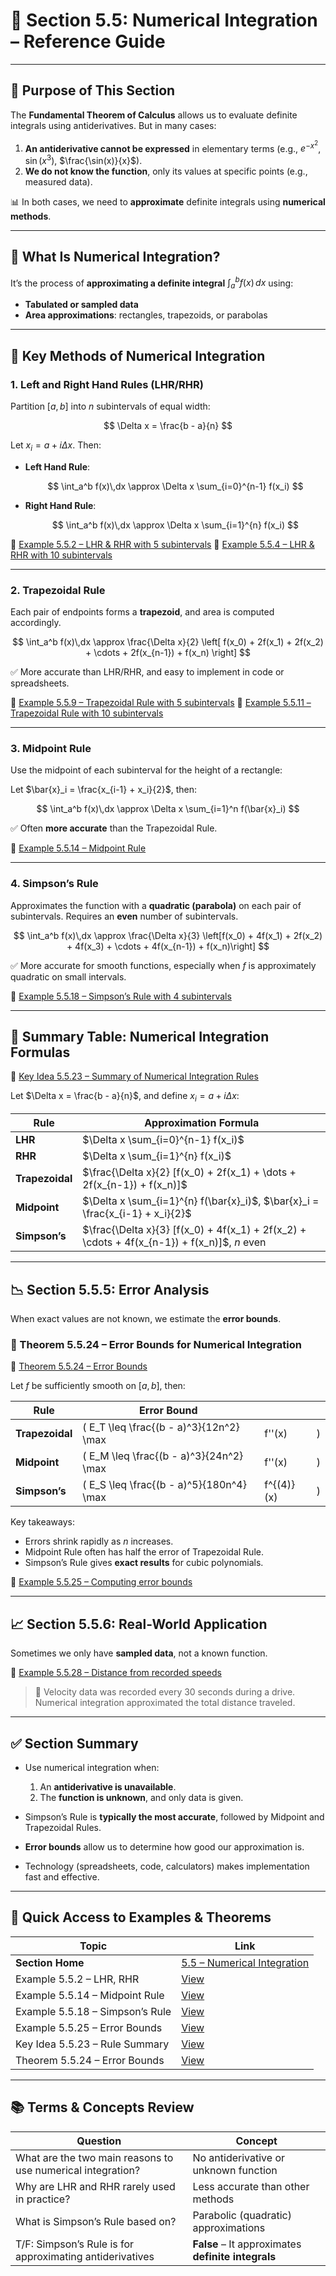 # 📘 Section 5.5: Numerical Integration – Reference Guide

---

## 🧭 Purpose of This Section

The **Fundamental Theorem of Calculus** allows us to evaluate definite integrals using antiderivatives. But in many cases:

1. **An antiderivative cannot be expressed** in elementary terms (e.g., $e^{-x^2}$, $\sin(x^3)$, $\frac{\sin(x)}{x}$).
2. **We do not know the function**, only its values at specific points (e.g., measured data).

📊 In both cases, we need to **approximate** definite integrals using **numerical methods**.

---

## 🎯 What Is Numerical Integration?

It’s the process of **approximating a definite integral** $\int_a^b f(x)\,dx$ using:

* **Tabulated or sampled data**
* **Area approximations**: rectangles, trapezoids, or parabolas

---

## 🔢 Key Methods of Numerical Integration

### 1. **Left and Right Hand Rules (LHR/RHR)**

Partition $[a, b]$ into $n$ subintervals of equal width:

$$
\Delta x = \frac{b - a}{n}
$$

Let $x_i = a + i\Delta x$. Then:

* **Left Hand Rule**:

  $$
  \int_a^b f(x)\,dx \approx \Delta x \sum_{i=0}^{n-1} f(x_i)
  $$
* **Right Hand Rule**:

  $$
  \int_a^b f(x)\,dx \approx \Delta x \sum_{i=1}^{n} f(x_i)
  $$

🔗 [Example 5.5.2 – LHR & RHR with 5 subintervals](https://opentext.uleth.ca/apex-calculus/sec_numerical_integration.html#ex_num1)
🔗 [Example 5.5.4 – LHR & RHR with 10 subintervals](https://opentext.uleth.ca/apex-calculus/sec_numerical_integration.html#ex_num2)

---

### 2. **Trapezoidal Rule**

Each pair of endpoints forms a **trapezoid**, and area is computed accordingly.

$$
\int_a^b f(x)\,dx \approx \frac{\Delta x}{2} \left[ f(x_0) + 2f(x_1) + 2f(x_2) + \cdots + 2f(x_{n-1}) + f(x_n) \right]
$$

✅ More accurate than LHR/RHR, and easy to implement in code or spreadsheets.

🔗 [Example 5.5.9 – Trapezoidal Rule with 5 subintervals](https://opentext.uleth.ca/apex-calculus/sec_numerical_integration.html#ex_num3)
🔗 [Example 5.5.11 – Trapezoidal Rule with 10 subintervals](https://opentext.uleth.ca/apex-calculus/sec_numerical_integration.html#ex_num4)

---

### 3. **Midpoint Rule**

Use the midpoint of each subinterval for the height of a rectangle:

Let $\bar{x}_i = \frac{x_{i-1} + x_i}{2}$, then:

$$
\int_a^b f(x)\,dx \approx \Delta x \sum_{i=1}^n f(\bar{x}_i)
$$

✅ Often **more accurate** than the Trapezoidal Rule.

🔗 [Example 5.5.14 – Midpoint Rule](https://opentext.uleth.ca/apex-calculus/sec_numerical_integration.html#ex_num4_2)

---

### 4. **Simpson’s Rule**

Approximates the function with a **quadratic (parabola)** on each pair of subintervals. Requires an **even** number of subintervals.

$$
\int_a^b f(x)\,dx \approx \frac{\Delta x}{3} \left[f(x_0) + 4f(x_1) + 2f(x_2) + 4f(x_3) + \cdots + 4f(x_{n-1}) + f(x_n)\right]
$$

✅ More accurate for smooth functions, especially when $f$ is approximately quadratic on small intervals.

🔗 [Example 5.5.18 – Simpson’s Rule with 4 subintervals](https://opentext.uleth.ca/apex-calculus/sec_numerical_integration.html#ex_num5)

---

## 📌 Summary Table: Numerical Integration Formulas

🔗 [Key Idea 5.5.23 – Summary of Numerical Integration Rules](https://opentext.uleth.ca/apex-calculus/sec_numerical_integration.html#idea_numerical)

Let $\Delta x = \frac{b - a}{n}$, and define $x_i = a + i\Delta x$:

| Rule            | Approximation Formula                                                                       |
| --------------- | ------------------------------------------------------------------------------------------- |
| **LHR**         | $\Delta x \sum_{i=0}^{n-1} f(x_i)$                                                          |
| **RHR**         | $\Delta x \sum_{i=1}^{n} f(x_i)$                                                            |
| **Trapezoidal** | $\frac{\Delta x}{2} [f(x_0) + 2f(x_1) + \dots + 2f(x_{n-1}) + f(x_n)]$                      |
| **Midpoint**    | $\Delta x \sum_{i=1}^{n} f(\bar{x}_i)$, $\bar{x}_i = \frac{x_{i-1} + x_i}{2}$               |
| **Simpson’s**   | $\frac{\Delta x}{3} [f(x_0) + 4f(x_1) + 2f(x_2) + \cdots + 4f(x_{n-1}) + f(x_n)]$, $n$ even |

---

## 📉 Section 5.5.5: Error Analysis

When exact values are not known, we estimate the **error bounds**.

### 📘 Theorem 5.5.24 – Error Bounds for Numerical Integration

🔗 [Theorem 5.5.24 – Error Bounds](https://opentext.uleth.ca/apex-calculus/sec_numerical_integration.html#thm_numerical_error)

Let $f$ be sufficiently smooth on $[a, b]$, then:

| Rule            | Error Bound                               |            |   |
| --------------- | ----------------------------------------- | ---------- | - |
| **Trapezoidal** | ( E\_T \leq \frac{(b - a)^3}{12n^2} \max  | f''(x)     | ) |
| **Midpoint**    | ( E\_M \leq \frac{(b - a)^3}{24n^2} \max  | f''(x)     | ) |
| **Simpson’s**   | ( E\_S \leq \frac{(b - a)^5}{180n^4} \max | f^{(4)}(x) | ) |

Key takeaways:

* Errors shrink rapidly as $n$ increases.
* Midpoint Rule often has half the error of Trapezoidal Rule.
* Simpson’s Rule gives **exact results** for cubic polynomials.

🔗 [Example 5.5.25 – Computing error bounds](https://opentext.uleth.ca/apex-calculus/sec_numerical_integration.html#ex_num7)

---

## 📈 Section 5.5.6: Real-World Application

Sometimes we only have **sampled data**, not a known function.

🧪 [Example 5.5.28 – Distance from recorded speeds](https://opentext.uleth.ca/apex-calculus/sec_numerical_integration.html#ex_num8)

> 🚗 Velocity data was recorded every 30 seconds during a drive. Numerical integration approximated the total distance traveled.

---

## ✅ Section Summary

* Use numerical integration when:

  1. An **antiderivative is unavailable**.
  2. The **function is unknown**, and only data is given.
* Simpson’s Rule is **typically the most accurate**, followed by Midpoint and Trapezoidal Rules.
* **Error bounds** allow us to determine how good our approximation is.
* Technology (spreadsheets, code, calculators) makes implementation fast and effective.

---

## 🔗 Quick Access to Examples & Theorems

| Topic                           | Link                                                                                                  |
| ------------------------------- | ----------------------------------------------------------------------------------------------------- |
| **Section Home**                | [5.5 – Numerical Integration](https://opentext.uleth.ca/apex-calculus/sec_numerical_integration.html) |
| Example 5.5.2 – LHR, RHR        | [View](https://opentext.uleth.ca/apex-calculus/sec_numerical_integration.html#ex_num1)                |
| Example 5.5.14 – Midpoint Rule  | [View](https://opentext.uleth.ca/apex-calculus/sec_numerical_integration.html#ex_num4_2)              |
| Example 5.5.18 – Simpson’s Rule | [View](https://opentext.uleth.ca/apex-calculus/sec_numerical_integration.html#ex_num5)                |
| Example 5.5.25 – Error Bounds   | [View](https://opentext.uleth.ca/apex-calculus/sec_numerical_integration.html#ex_num7)                |
| Key Idea 5.5.23 – Rule Summary  | [View](https://opentext.uleth.ca/apex-calculus/sec_numerical_integration.html#idea_numerical)         |
| Theorem 5.5.24 – Error Bounds   | [View](https://opentext.uleth.ca/apex-calculus/sec_numerical_integration.html#thm_numerical_error)    |

---

## 📚 Terms & Concepts Review

| Question                                                    | Concept                                            |
| ----------------------------------------------------------- | -------------------------------------------------- |
| What are the two main reasons to use numerical integration? | No antiderivative or unknown function              |
| Why are LHR and RHR rarely used in practice?                | Less accurate than other methods                   |
| What is Simpson’s Rule based on?                            | Parabolic (quadratic) approximations               |
| T/F: Simpson’s Rule is for approximating antiderivatives    | **False** – It approximates **definite integrals** |

